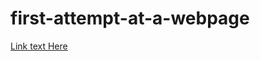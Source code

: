# first-attempt-at-a-webpage
[Link text Here]((https://marcorosenberg.github.io/first-attempt-at-a-webpage/))
